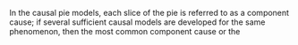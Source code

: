 In the causal pie models, each slice of the pie is referred to as a component cause; if several sufficient causal models are developed for the same phenomenon, then the most common component cause or the 